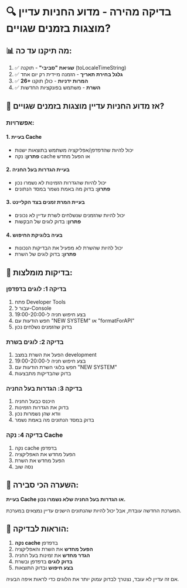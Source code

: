 # 🔍 בדיקה מהירה - מדוע החניות עדיין מוצגות בזמנים שגויים?

## 📊 מה תיקנו עד כה:
1. ✅ **שגיאת "סביבי"** - תוקנה (toLocaleTimeString)
2. ✅ **גלגל בחירת תאריך** - הזמנה מיידית רק יום אחד
3. ✅ **26+ המרות ידניות** - כולן תוקנו
4. ✅ **השרת** - משתמש בפונקציות החדשות

## 🤔 אז מדוע החניות עדיין מוצגות בזמנים שגויים?

### **אפשרויות:**

#### **1. בעיית Cache**
- יכול להיות שהדפדפן/אפליקציה משתמש בתוצאות ישנות
- **פתרון:** נקה cache או הפעל מחדש

#### **2. בעיית הגדרות בעל החניה**
- יכול להיות שהגדרות הזמינות לא נשמרו נכון
- **פתרון:** בדוק מה באמת נשמר במסד הנתונים

#### **3. בעיית המרת זמנים בצד הקליינט**
- יכול להיות שהזמנים שנשלחים לשרת עדיין לא נכונים
- **פתרון:** בדוק לוגים של הבקשות

#### **4. בעיה בלוגיקת החיפוש**
- יכול להיות שהשרת לא מפעיל את הבדיקות הנכונות
- **פתרון:** בדוק לוגים של השרת

## 🧪 בדיקות מומלצות:

### **בדיקה 1: לוגים בדפדפן**
1. פתח Developer Tools
2. עבור ל-Console
3. בצע חיפוש חניה ל-19:00-20:00
4. חפש הודעות עם "NEW SYSTEM" או "formatForAPI"
5. בדוק שהזמנים נשלחים נכון

### **בדיקה 2: לוגים בשרת**
1. הפעל את השרת במצב development
2. בצע חיפוש חניה ל-19:00-20:00  
3. חפש בלוגי השרת הודעות עם "NEW SYSTEM"
4. בדוק שהבדיקות מתבצעות

### **בדיקה 3: הגדרות בעל החניה**
1. היכנס כבעל החניה
2. בדוק את הגדרות הזמינות
3. וודא שהן נשמרות נכון
4. בדוק במסד הנתונים מה באמת נשמר

### **בדיקה 4: נקה Cache**
1. נקה cache בדפדפן
2. הפעל מחדש את האפליקציה
3. הפעל מחדש את השרת
4. נסה שוב

## 🎯 השערה הכי סבירה:

**בעיית Cache או הגדרות בעל החניה שלא נשמרו נכון.**

המערכת החדשה עובדת, אבל יכול להיות שהנתונים הישנים עדיין נמצאים במערכת.

## 🚀 הוראות לבדיקה:

1. **נקה cache** בדפדפן
2. **הפעל מחדש** את השרת והאפליקציה  
3. **הגדר מחדש** את זמינות בעל החניה
4. **בדוק לוגים** בדפדפן ובשרת
5. **בצע חיפוש** ובדוק התוצאות

אם זה עדיין לא עובד, נצטרך לבדוק עמוק יותר את הלוגים כדי לראות איפה הבעיה.
